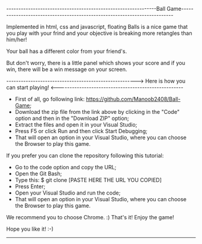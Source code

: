 --------------------------------------------------------------Ball Game--------------------------------------------------------------------------
 
Implemented in html, css and javascript, floating Balls is a nice game that you play with your frind and your objective is breaking more retangles than him/her!

Your ball has a different color from your friend's.

But don't worry, there is a little panel which shows your score and if you win, there will be a win message on your screen. 


------------------------------------------------------>  Here is how you can start playing! <----------------------------------------------------

  - First of all, go following link: https://github.com/Manoob2408/Ball-Game;
  - Download the zip file from the link above by clicking in the "Code" option and then in the "Download ZIP" option;
  - Extract the files and open it in your Visual Studio;
  - Press F5 or click Run and then click Start Debugging;
  - That will open an option in your Visual Studio, where you can choose the Browser to play this game.

  If you prefer you can clone the repository following this tutorial:
  - Go to the code option and copy the URL;
  - Open the Git Bash;
  - Type this: $ git clone [PASTE HERE THE URL YOU COPIED]
  - Press Enter;
  - Open your Visual Studio and run the code;
  - That will open an option in your Visual Studio, where you can choose the Browser to play this game.

  We recommend you to choose Chrome. :)
    That's it! Enjoy the game!
 
Hope you like it! :-)

-----------------------------------------------------------------------------------------------------------------------------------------------------------------

 
